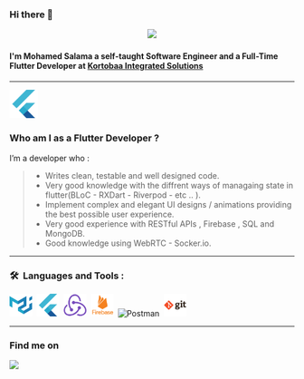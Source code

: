 ### Hi there 👋

<div id="header" align="center">
  <img src="https://media.giphy.com/media/M9gbBd9nbDrOTu1Mqx/giphy.gif" width="100"/>
</div>

#### I'm Mohamed Salama a self-taught Software Engineer and a Full-Time  Flutter Developer at [Kortobaa Integrated Solutions](https://kortobaa.com)

------------
<img src="https://github.com/devicons/devicon/blob/master/icons/flutter/flutter-original.svg" title="Flutter" alt="Flutter" width="50" height="50"/>&nbsp;
### Who am I as a Flutter Developer ?

I’m a developer who :

> * Writes clean, testable  and well designed code.
> * Very good knowledge with the diffrent ways of managaing state in flutter(BLoC - RXDart - Riverpod - etc .. ).
> * Implement complex and elegant UI designs / animations providing the best possible user experience.
> * Very good experience with RESTful APIs , Firebase , SQL and MongoDB.
> * Good knowledge using WebRTC - Socker.io.

------------


### 🛠 &nbsp;Languages and Tools :

<p>
<img src="https://github.com/devicons/devicon/blob/master/icons/materialui/materialui-original.svg" title="Material UI" alt="Material UI" width="40" height="40"/>&nbsp;
<img src="https://github.com/devicons/devicon/blob/master/icons/flutter/flutter-original.svg" title="Flutter" alt="Flutter" width="40" height="40"/>&nbsp;
<img src="https://github.com/devicons/devicon/blob/master/icons/redux/redux-original.svg" title="Redux" alt="Redux " width="40" height="40"/>&nbsp;
<img src="https://github.com/devicons/devicon/blob/master/icons/firebase/firebase-plain-wordmark.svg" title="Firebase" alt="Firebase" width="40" height="40"/>&nbsp;
<img src="https://www.vectorlogo.zone/logos/getpostman/getpostman-icon.svg" title="Postman"  alt="Postman" width="40" height="40"/>&nbsp;
<img src="https://github.com/devicons/devicon/blob/master/icons/git/git-original-wordmark.svg" title="Git" **alt="Git" width="40" height="40"/>&nbsp;
</p>


------------




### Find me on


[<img src = "https://img.shields.io/badge/LinkedIn-blue?logo=linkedin&logoColor=white&style=for-the-badge" />](https://www.linkedin.com/in/salamaEnigma/)

